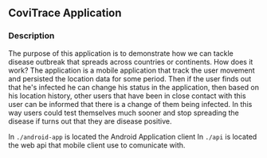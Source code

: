 ## CoviTrace Application

### Description

The purpose of this application is to demonstrate how we can tackle disease outbreak that spreads across countries or continents. How does it work? The application is a mobile application that track the user movement and persisted the location data for some period. Then if the user finds out that he's infected he can change his status in the application, then based on his location history, other users that have been in close contact with this user can be informed that there is a change of them being infected. In this way users could test themselves much sooner and stop spreading the disease if turns out that they are disease positive.

In `./android-app` is located the Android Application client
In `./api` is located the web api that mobile client use to comunicate with.
